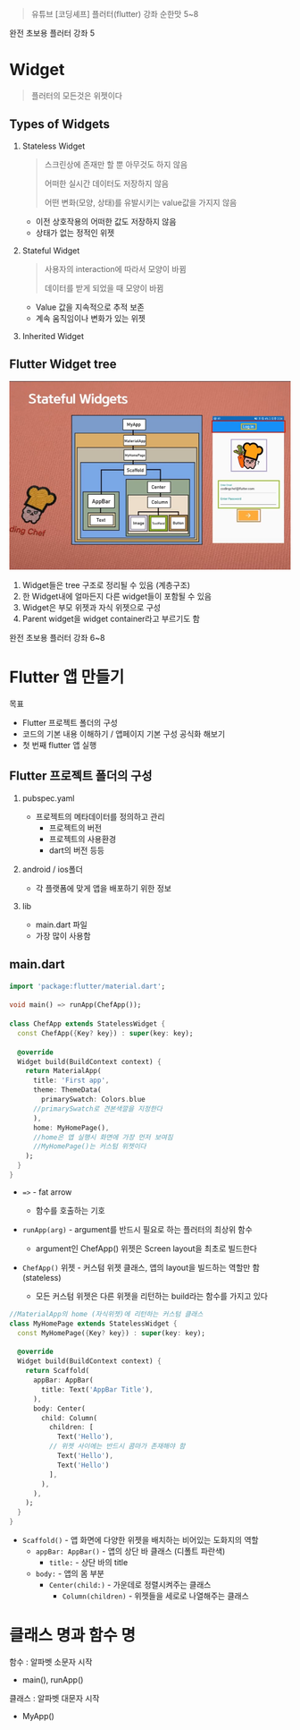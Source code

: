 > 유튜브 [코딩셰프] 플러터(flutter) 강좌 순한맛 5~8



완전 초보용 플러터 강좌 5

# Widget

> 플러터의 모든것은 위젯이다

## Types of Widgets

1. Stateless Widget

   > 스크린상에 존재만 할 뿐 아무것도 하지 않음
   >
   > 어떠한 실시간 데이터도 저장하지 않음
   >
   > 어떤 변화(모양, 상태)를 유발시키는 value값을 가지지 않음

   - 이전 상호작용의 어떠한 값도 저장하지 않음
   - 상태가 없는 정적인 위젯

2. Stateful Widget

   > 사용자의 interaction에 따라서 모양이 바뀜
   >
   > 데이터를 받게 되었을 때 모양이 바뀜

   - Value 값을 지속적으로 추적 보존
   - 계속 움직임이나 변화가 있는 위젯

3. Inherited Widget



## Flutter Widget tree

![](md-images/Widget_tree.jpg)

1. Widget들은 tree 구조로 정리될 수 있음 (계층구조)
2. 한 Widget내에 얼마든지 다른 widget들이 포함될 수 있음
3. Widget은 부모 위젯과 자식 위젯으로 구성
4. Parent widget을 widget container라고 부르기도 함



완전 초보용 플러터 강좌 6~8

# Flutter 앱 만들기

목표

- Flutter 프로젝트 폴더의 구성
- 코드의 기본 내용 이해하기 / 앱페이지 기본 구성 공식화 해보기
- 첫 번째 flutter 앱 실행



## Flutter 프로젝트 폴더의 구성

1. pubspec.yaml
   - 프로젝트의 메타데이터를 정의하고 관리
     - 프로젝트의 버전
     - 프로젝트의 사용환경
     - dart의 버전 등등

2. android / ios폴더
   - 각 플랫폼에 맞게 앱을 배포하기 위한 정보

3. lib
   - main.dart 파일
   - 가장 많이 사용함



## main.dart

```dart
import 'package:flutter/material.dart';

void main() => runApp(ChefApp());

class ChefApp extends StatelessWidget {
  const ChefApp({Key? key}) : super(key: key);

  @override
  Widget build(BuildContext context) {
    return MaterialApp(
      title: 'First app',
      theme: ThemeData(
        primarySwatch: Colors.blue
      //primarySwatch로 견본색깔을 지정한다
      ),
      home: MyHomePage(),
      //home은 앱 실행시 화면에 가장 먼저 보여짐
      //MyHomePage()는 커스텀 위젯이다
    );
  }
}
```

- `=>` - fat arrow
  - 함수를 호출하는 기호

- `runApp(arg)` - argument를 반드시 필요로 하는 플러터의 최상위 함수
  - argument인 ChefApp() 위젯은 Screen layout을 최초로 빌드한다
- `ChefApp()` 위젯 - 커스텀 위젯 클래스, 앱의 layout을 빌드하는 역할만 함 (stateless)
  - 모든 커스텀 위젯은 다른 위젯을 리턴하는 build라는 함수를 가지고 있다



```dart
//MaterialApp의 home (자식위젯)에 리턴하는 커스텀 클래스
class MyHomePage extends StatelessWidget {
  const MyHomePage({Key? key}) : super(key: key);

  @override
  Widget build(BuildContext context) {
    return Scaffold(
      appBar: AppBar(
        title: Text('AppBar Title'),
      ),
      body: Center(
        child: Column(
          children: [
            Text('Hello'),
          // 위젯 사이에는 반드시 콤마가 존재해야 함
            Text('Hello'),
            Text('Hello')
          ],
        ),
      ),
    );
  }
}

```

- `Scaffold()`  - 앱 화면에 다양한 위젯을 배치하는 비어있는 도화지의 역할
  - `appBar: AppBar()` - 앱의 상단 바 클래스 (디폴트 파란색)
    - `title:` - 상단 바의 title
  - `body:` - 앱의 몸 부분
    - `Center(child:)` - 가운데로 정렬시켜주는 클래스
      - `Column(children)` - 위젯들을 세로로 나열해주는 클래스



# 클래스 명과 함수 명

함수 : 알파벳 소문자 시작

- main(), runApp()

클래스 : 알파벳 대문자 시작

- MyApp()